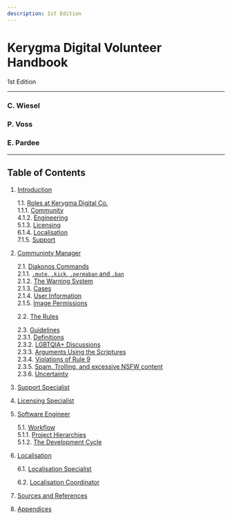 ```yaml
---
description: 1st Edition
---
```


# Kerygma Digital Volunteer Handbook
1st Edition
<hr>

### C. Wiesel

### P. Voss

### E. Pardee
<hr>

## Table of Contents

1. [Introduction](./1.-introduction.md)  

	1.1. [Roles at Kerygma Digital Co.](./1-introduction.md#11-roles-at-kerygma-digital-co)  
		1.1.1. [Community](./1.-introduction.md#111-community)  
		4.1.2. [Engineering](./1.-introduction.md#112-engineering)  
		5.1.3. [Licensing](./1.-introduction.md#113-licensing)  
		6.1.4. [Localisation](./1.-introduction.md#114-localisation)  
		7.1.5. [Support](./1.-introduction.md#115-support)  

2. [Communinty Manager](./2.-community-manager.md)  

	2.1. [Diakonos Commands](./2.-community-manager.md#21-diakonos-commands)  
		2.1.1. [`.mute`, `.kick`, `.permaban` and `.ban`](./2.-community-manager.md#211-mute-kick-permaban-and-ban)  
		2.1.2. [The Warning System](./2.-community-manager.md#212-the-warning-system)  
		2.1.3. [Cases](./2.-community-manager.md#213-cases)  
		2.1.4. [User Information](./2.-community-manager.md#214-user-information)  
		2.1.5. [Image Permissions](./2.-community-manager.md#215-image-permissions)  

	2.2. [The Rules](./2.-community-manager.md#22-the-rules)  

	2.3. [Guidelines](./2.-community-manager.md#23-guidelines)  
		2.3.1. [Definitions](./2.-community-manager.md#231-definitions)  
		2.3.2. [LGBTQIA+ Discussions](./2.-community-manager.md#232-lgbtqia-discussions)  
		2.3.3. [Arguments Using the Scriptures](./2.-community-manager.md#233-arguments-using-the-scriptures)  
		2.3.4. [Violations of Rule 9](./2.-community-manager.md#234-violations-of-rule-9)  
		2.3.5. [Spam, Trolling, and excessive NSFW content](./2.-community-manager.md#235-spam-trolling-and-excessive-nsfw-content)  
		2.3.6. [Uncertainty](./2.-community-manager.md#236-uncertainty)  

3. [Support Specialist](./3.-support-specialist.md)  
4. [Licensing Specialist](./4.-licensing-specialist.md)  
5. [Software Engineer](./5.-software-engineer.md)   
	
	5.1. [Workflow](./5.-software-engineer.md#51-workflow)  
		5.1.1. [Project Hierarchies](./5.-software-engineer.md#511-project-hierachies)  
		5.1.2. [The Development Cycle](./5.-software-engineer.md#512-the-development-cycle)  
	
6. [Localisation](./6.-localisation.md)  

  	6.1. [Localisation Specialist](./6.-localisation.md#61-Localisation-Specialist)  

  	6.2. [Localisation Coordinator](./6.-localisation.md#62-Localisation-Coordinator)  

7. [Sources and References](./7.-sources-and-references.md)  
8. [Appendices](./8.-appendices.md)  

